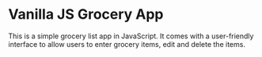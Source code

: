 # Vanilla JS Grocery App

This is a simple grocery list app in JavaScript. It comes with a user-friendly interface to allow users to enter grocery items, edit and delete the items.
